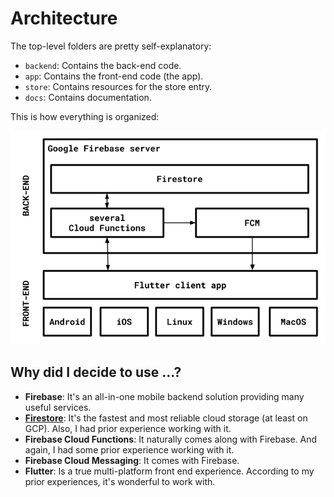 # Architecture

The top-level folders are pretty self-explanatory:

* `backend`: Contains the back-end code.
* `app`: Contains the front-end code (the app).
* `store`: Contains resources for the store entry.
* `docs`: Contains documentation.

This is how everything is organized:

![architecture](images/architecture.png)

## Why did I decide to use ...?

* **Firebase**: It's an all-in-one mobile backend solution providing many useful services.
* [**Firestore**](firestore.md): It's the fastest and most reliable cloud storage (at least on GCP). Also, I had prior experience working with it.
* **Firebase Cloud Functions**: It naturally comes along with Firebase. And again, I had some prior experience working with it.
* **Firebase Cloud Messaging**: It comes with Firebase.
* **Flutter**: Is a true multi-platform front end experience. According to my prior experiences, it's wonderful to work with.
